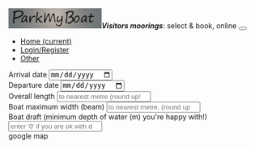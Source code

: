 <!DOCTYPE html><html lang="en"><meta charset="UTF-8"><meta name="viewport" content="width=device-width,initial-scale=1"><head><link rel="stylesheet" href="css/main.css"><title>Document</title></head><body><nav class="navbar navbar-expand-lg navbar-light bg-light justify-content-right"><a class="navbar-brand"><img src="img/PMB-logo-v2.png" width="auto" height="40px"><span><em><strong>Visitors moorings</strong></em>: select & book, online</span></a> <button class="navbar-toggler" type="button" data-toggle="collapse" data-target="#collabsableNavBar" aria-controls="navbarTogglerDemo01" aria-expanded="false" aria-label="Toggle navigation"><span class="navbar-toggler-icon"></span></button><div class="collapse navbar-collapse" id="collabsableNavBar"><ul class="nav navbar-nav ml-auto mt-2 mt-lg-0"><li class="nav-item active"><a class="nav-link" href="#">Home <span class="sr-only">(current)</span></a></li><li class="nav-item"><a class="nav-link" href="loginform.html">Login/Register</a></li><li class="nav-item"><a class="nav-link" href="#">Other</a></li></ul></div></nav><div class="container.fluid"><div class="row"><div class="col-lg-5" id="searchqs"><div id="arrival" class="form-group m-2"><label>Arrival date</label> <input type="date" class="form-control py-4 px-4 mr-2 mb-2" placeholder="arrival date"></div><div id="departure" class="form-group m-2"><label>Departure date</label> <input type="date" class="form-control py-4 px-4 mr-2 mb-2" placeholder="Departure date" id="departuredate"></div><div id="LOA" class="form-group m-2"><label>Overall length</label> <input class="form-control py-4 px-4" input type="number" placeholder="to nearest metre (round up!) e.g. 8m"></div><div id="beam" class="form-group m-2"><label>Boat maximum width (beam)</label> <input type="number" class="form-control py-4 px-4 mr-2 mb-2" placeholder="to nearest metre, (round up!) e.g. 6.4"></div><div id="draft" class="form-group m-2"><label rows="3">Boat draft (minimum depth of water (m) you're happy with!)</label> <input type="number" class="form-control py-4 px-4 mr-2 mb-2 pb-4" style="align-self:top" placeholder="enter '0' if you are ok with drying moorings)"></div></div><div class="col-lg-1" style="background-color:#fff0f5"></div><div id="map" class="col-lg-5">google map</div><div class="col-1"></div></div><script src="js/main.js"></script></div></body></html>